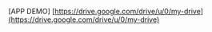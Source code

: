 [APP DEMO] [https://drive.google.com/drive/u/0/my-drive](https://drive.google.com/drive/u/0/my-drive)
